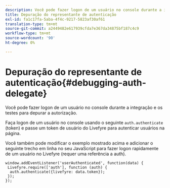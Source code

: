 ```yaml
---
description: Você pode fazer logon de um usuário no console durante a integração e os testes para depurar a autorização.
title: Depuração do representante de autenticação
exl-id: fa1c17fa-5aba-4f4c-9217-5823af30af61
translation-type: tm+mt
source-git-commit: a2449482e617939cfda7e367da34875bf187c4c9
workflow-type: tm+mt
source-wordcount: '90'
ht-degree: 0%

---
```


# Depuração do representante de autenticação{#debugging-auth-delegate}

Você pode fazer logon de um usuário no console durante a integração e os testes para depurar a autorização.

Faça logon de um usuário no console usando o seguinte `auth.authenticate` (token) e passe um token de usuário do Livefyre para autenticar usuários na página.

Você também pode modificar o exemplo mostrado acima e adicionar o seguinte trecho em linha no seu JavaScript para fazer logon rapidamente de um usuário no Livefyre (requer uma referência a auth).

```
window.addEventListener('userAuthenticated', function(data) { 
 Livefyre.require(['auth'], function (auth) { 
  auth.authenticate({livefyre: data.token}); 
 }); 
});
```
